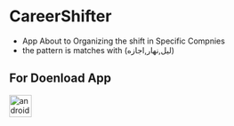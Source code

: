# CareerShifter
- App About to  Organizing the shift in Specific Compnies
- the pattern is matches with (ليل,نهار,اجازه)
## For Doenload App
<img src="[https://github.com/devicons/devicon/blob/master/icons/android/android-plain-wordmark.svg](https://th.bing.com/th/id/OIP._8r6Q7xvmATaS9CJCY8TvQHaHa?rs=1&pid=ImgDetMain)https://th.bing.com/th/id/OIP._8r6Q7xvmATaS9CJCY8TvQHaHa?rs=1&pid=ImgDetMain" title="android" alt="android" width="40" height="40"/>
